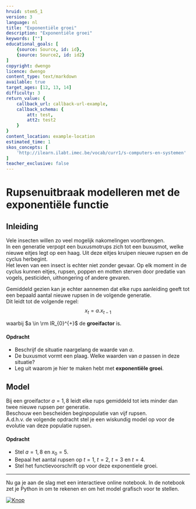 ```yaml
---
hruid: stem5_1
version: 3
language: nl
title: "Exponentiële groei"
description: "Exponentiële groei"
keywords: [""]
educational_goals: [
    {source: Source, id: id}, 
    {source: Source2, id: id2}
]
copyright: dwengo
licence: dwengo
content_type: text/markdown
available: true
target_ages: [12, 13, 14]
difficulty: 3
return_value: {
    callback_url: callback-url-example,
    callback_schema: {
        att: test,
        att2: test2
    }
}
content_location: example-location
estimated_time: 1
skos_concepts: [
    'http://ilearn.ilabt.imec.be/vocab/curr1/s-computers-en-systemen'
]
teacher_exclusive: false
---
```

# Rupsenuitbraak modelleren met de exponentiële functie

## Inleiding
Vele insecten willen zo veel mogelijk nakomelingen voortbrengen. <br>
In een generatie verpopt een buxusmotrups zich tot een buxusmot, welke nieuwe eitjes legt op een haag. Uit deze eitjes kruipen nieuwe rupsen en de cyclus herbegint. <br>
Het leven van een insect is echter niet zonder gevaar. Op elk moment in de cyclus kunnen eitjes, rupsen, poppen en motten sterven door predatie van vogels, pesticiden, uithongering of andere gevaren. 

Gemiddeld gezien kan je echter aannemen dat elke rups aanleiding geeft tot een bepaald aantal nieuwe rupsen in de volgende generatie.<br>
Dit leidt tot de volgende regel: 
$$x_{t} = a . x_{t-1}$$

waarbij $a \in \rm IR_{0}^{+}$ de **groeifactor** is. 

#### Opdracht

-  Beschrijf de situatie naargelang de waarde van $a$.
-  De buxusmot vormt een plaag. Welke waarden van $a$ passen in deze situatie?
-  Leg uit waarom je hier te maken hebt met **exponentiële groei**.

## Model
Bij een groeifactor $a=1,8$ leidt elke rups gemiddeld tot iets minder dan twee nieuwe rupsen per generatie.<br>
Beschouw een bescheiden beginpopulatie van vijf rupsen.<br>
A.d.h.v. de volgende opdracht stel je een wiskundig model op voor de evolutie van deze populatie rupsen. 

#### Opdracht
- Stel $a=1,8$ en $x_{0} = 5$.
- Bepaal het aantal rupsen op $t = 1$, $t = 2$, $t = 3$ en $t = 4$.
- Stel het functievoorschrift op voor deze exponentiele groei.

----------------------------
Nu ga je aan de slag met een interactieve online notebook. In de notebook zet je Python in om te rekenen en om het model grafisch voor te stellen.

[![](embed/Knop.png "Knop")](https://kiks.ilabt.imec.be/jupyterhub/?id=6010 "Insect exponentieel")
